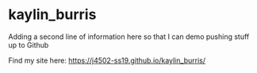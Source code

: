 # kaylin_burris
Adding a second line of information here so that I can demo pushing stuff up to  Github

Find my site here: https://j4502-ss19.github.io/kaylin_burris/
